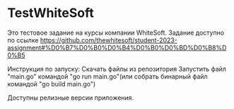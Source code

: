 # TestWhiteSoft

Это тестовое задание на курсы компании WhiteSoft. Задание доступно по ссылке https://github.com/thewhitesoft/student-2023-assignment#%D0%B7%D0%B0%D0%B4%D0%B0%D0%BD%D0%B8%D0%B5


Инструкция по запуску:
    Скачать файлы из репозитория
    Запустить файл "main.go" командой "go run main.go"(или собрать бинарный файл командой "go build main.go")

Доступны релизные версии приложения.



